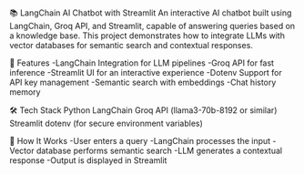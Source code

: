 📚 LangChain AI Chatbot with Streamlit An interactive AI chatbot built using LangChain, Groq API, and Streamlit, capable of answering queries based on a knowledge base.
This project demonstrates how to integrate LLMs with vector databases for semantic search and contextual responses.

🚀 Features
-LangChain Integration for LLM pipelines
-Groq API for fast inference
-Streamlit UI for an interactive experience 
-Dotenv Support for API key management -Semantic search with embeddings
-Chat history memory

🛠️ Tech Stack 
Python
LangChain 
Groq API (llama3-70b-8192 or similar) Streamlit dotenv (for secure environment variables)

📜 How It Works
-User enters a query
-LangChain processes the input
-Vector database performs semantic search
-LLM generates a contextual response
-Output is displayed in Streamlit
